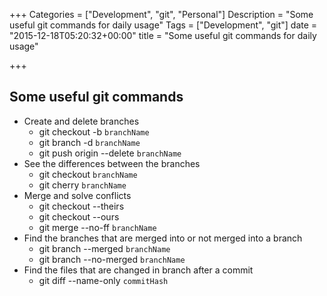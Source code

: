 +++
Categories = ["Development", "git", "Personal"]
Description = "Some useful git commands for daily usage"
Tags = ["Development", "git"]
date = "2015-12-18T05:20:32+00:00"
title = "Some useful git commands for daily usage"

+++

## Some useful git commands

- Create and delete branches
	* git checkout -b `branchName`
	* git branch -d `branchName`
	* git push origin --delete `branchName`
- See the differences between the branches
	* git checkout `branchName`
	* git cherry `branchName`
- Merge and solve conflicts
	* git checkout --theirs
	* git checkout --ours
	* git merge --no-ff `branchName`
- Find the branches that are merged into or not merged into a branch
	* git branch --merged `branchName`
    * git branch --no-merged `branchName`
- Find the files that are changed in branch after a commit
	* git diff --name-only `commitHash`
